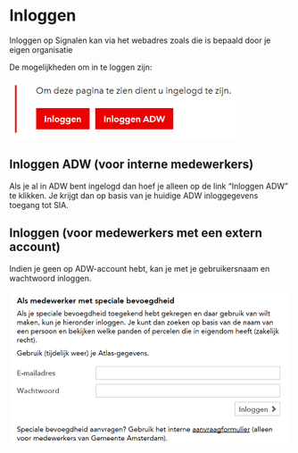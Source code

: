 # Inloggen

Inloggen op Signalen kan via het webadres zoals die is bepaald door je eigen organisatie

De mogelijkheden om in te loggen zijn:

![Inlog pagina Signalen](.gitbook/assets/2%20%282%29.png)

## Inloggen ADW \(voor interne medewerkers\)

Als je al in ADW bent ingelogd dan hoef je alleen op de link “Inloggen ADW” te klikken. Je krijgt dan op basis van je huidige ADW inloggegevens toegang tot SIA.

## Inloggen \(voor medewerkers met een extern account\)

Indien je geen op ADW-account hebt, kan je met je gebruikersnaam en wachtwoord inloggen.

![](.gitbook/assets/3%20%282%29.png)


